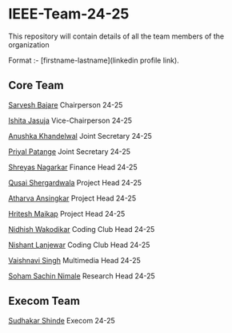 # IEEE-Team-24-25

This repository will contain details of all the team members of the organization

Format :- [firstname-lastname](linkedin profile link).

## Core Team

[Sarvesh Bajare](https://www.linkedin.com/in/sarvesh-bajare-bb181a252/) Chairperson 24-25

[Ishita Jasuja](https://www.linkedin.com/in/ishita-jasuja-52286b257/) Vice-Chairperson 24-25

[Anushka Khandelwal](https://www.linkedin.com/in/anushka-khandelwal-74b14325a/) Joint Secretary 24-25

[Priyal Patange](https://www.linkedin.com/in/priyal-patange-b56904282/) Joint Secretary 24-25

[Shreyas Nagarkar](https://www.linkedin.com/in/shreyas-nagarkar-156237280/) Finance Head 24-25

[Qusai Shergardwala](https://www.linkedin.com/in/qusai-shergardwala-8a6404259/ "Open linkedin") Project Head 24-25

[Atharva Ansingkar](https://www.linkedin.com/in/atharva-ansingkar-793134142/ "Open linkedin") Project Head 24-25

[Hritesh Maikap](https://www.linkedin.com/in/hritesh-maikap-7aaa76246/ "Open linkedin") Project Head 24-25

[Nidhish Wakodikar](https://www.linkedin.com/in/nidhish-wakodikar-b00117259/) Coding Club Head 24-25

[Nishant Lanjewar](https://www.linkedin.com/in/nishant-lanjewar-838248252/ "Open linkedin") Coding Club Head 24-25

[Vaishnavi Singh](https://www.linkedin.com/in/vaishnavi-singh-bb2503253/ "Open linkedin") Multimedia Head 24-25

[Soham Sachin Nimale](https://www.linkedin.com/in/soham-nimale-500692257/ "Click to open linkedin profile") Research Head 24-25


















## Execom Team

[Sudhakar Shinde](https://www.linkedin.com/in/sudhakar2905/ "Click to open linkedin profile") Execom 24-25

